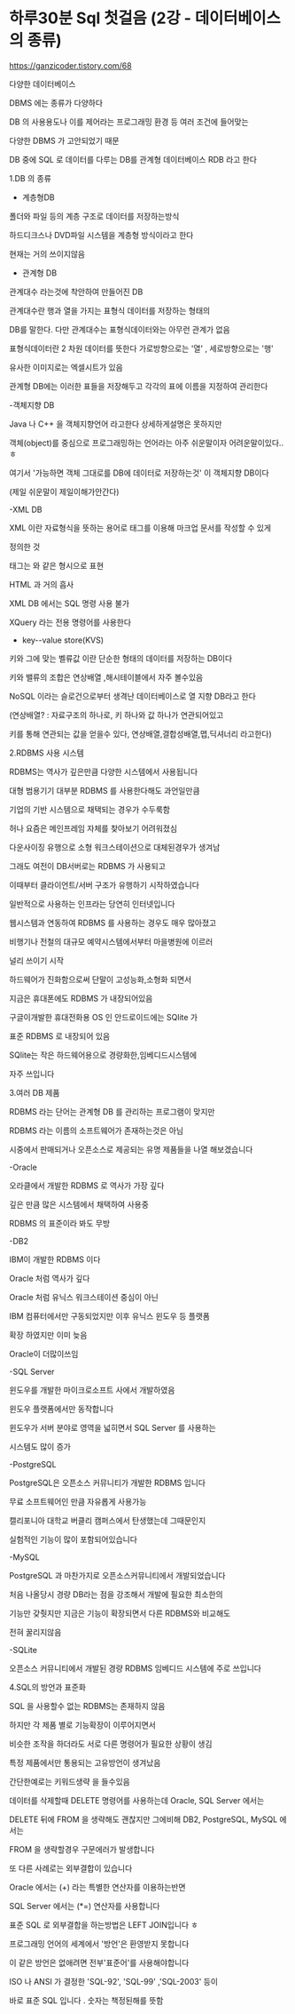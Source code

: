 # 하루30분 Sql 첫걸음 (2강 - 데이터베이스의 종류)
https://ganzicoder.tistory.com/68

다양한 데이터베이스

 

DBMS 에는 종류가 다양하다

DB 의 사용용도나 이를 제어라는 프로그래밍 환경  등 여러 조건에 들어맞는

다양한 DBMS 가 고안되었기 때문

DB 중에 SQL 로 데이터를 다루는 DB를 관계형 데이터베이스 RDB 라고 한다

 

1.DB 의 종류

 

- 계층형DB

폴더와 파일 등의 계층 구조로 데이터를 저장하는방식 

하드디크스나 DVD파일 시스템을 계층형 방식이라고 한다

현재는 거의 쓰이지않음

 

- 관계형 DB

관계대수 라는것에 착안하여 만들어진 DB

관계대수란 행과 열을 가지는 표형식 데이터를  저장하는 형태의

DB를 말한다. 다만 관계대수는 표형식데이터와는 아무런 관계가 없음

표형식데이터란 2 차원 데이터를 뜻한다 가로방향으로는 '열' , 세로방향으로는 '행'

유사한 이미지로는 엑셀시트가 있음

관계형 DB에는 이러한 표들을 저장해두고 각각의 표에 이름을 지정하여 관리한다

 

-객체지향 DB

Java 나 C++ 을 객체지향언어 라고한다 상세하게설명은 못하지만

객체(object)를 중심으로 프로그래밍하는 언어라는 아주 쉬운말이자 어려운말이있다..ㅎ

여기서 '가능하면 객체 그대로를 DB에 데이터로 저장하는것' 이 객체지향 DB이다

(제일 쉬운말이 제일이해가안간다)

 

-XML DB

XML 이란 자료형식을 뜻하는 용어로 태그를 이용해 마크업 문서를 작성할 수 있게

정의한 것

태그는 <data></data> 와 같은 형시으로 표현

HTML 과 거의 흡사 

XML DB 에서는 SQL 명령 사용 불가

XQuery 라는 전용 명령어를 사용한다

 

- key--value store(KVS)

키와 그에 맞는 벨류값 이란 단순한 형태의 데이터를 저장하는 DB이다

키와 밸류의 조합은 연상배열 ,해시테이블에서 자주 볼수있음

NoSQL 이라는 슬로건으로부터 생격난 데이터베이스로 열 지향 DB라고 한다

(연상배열? : 자료구조의 하나로, 키 하나와 값 하나가 연관되어있고

키를 통해 연관되는 값을 얻을수 있다, 연상배열,결합성배열,맵,딕셔너리 라고한다)

 

2.RDBMS 사용 시스템

 

RDBMS는 역사가 깊은만큼 다양한 시스템에서 사용됩니다 

대형 범용기기 대부분 RDBMS 를 사용한다해도 과언일만큼

기업의 기반 시스템으로 채택되는 경우가 수두룩함

허나 요즘은 메인프레임 자체를 찾아보기 어려워졌심

다운사이징 유행으로 소형 워크스테이션으로 대체된경우가 생겨남

그래도 여전이 DB서버로는 RDBMS 가 사용되고

이때부터 클라이언트/서버 구조가 유행하기 시작하였습니다

 

일반적으로 사용하는 인프라는 당연히 인터넷입니다

웹시스템과 연동하여 RDBMS 를 사용하는 경우도 매우 많아졌고

비행기나 전철의 대규모 예약시스템에서부터 마을병원에 이르러

널리 쓰이기 시작

 

하드웨어가 진화함으로써 단말이 고성능화,소형화 되면서

지금은 휴대폰에도 RDBMS 가 내장되어있음

구글이개발한 휴대전화용 OS 인 안드로이드에는 SQlite 가 

표준 RDBMS 로 내장되어 있음

SQlite는 작은 하드웨어용으로 경량화한,임베디드시스템에 

자주 쓰입니다

 

3.여러 DB 제품

 

RDBMS 라는 단어는 관계형 DB 를 관리하는 프로그램이 맞지만

RDBMS 라는 이름의 소프트웨어가 존재하는것은 아님

시중에서 판매되거나 오픈소스로 제공되는 유명 제품들을 나열 해보겠습니다

 

-Oracle

오라클에서 개발한 RDBMS 로 역사가 가장 깊다

깊은 만큼 많은 시스템에서 채택하여 사용중

RDBMS 의 표준이라 봐도 무방

 

-DB2

IBM이 개발한 RDBMS 이다 

Oracle 처럼 역사가 깊다

Oracle 처럼 유닉스 워크스테이션 중심이 아닌

IBM 컴퓨터에서만 구동되었지만 이후 유닉스 윈도우 등 플랫폼 

확장 하였지만 이미 늦음

Oracle이 더많이쓰임

 

 

-SQL Server

윈도우를 개발한 마이크로소프트 사에서 개발하였음

윈도우 플랫폼에서만 동작합니다

윈도우가 서버 분야로 영역을 넓히면서 SQL Server 를 사용하는 

시스템도 많이 증가

 

-PostgreSQL

PostgreSQL은 오픈소스 커뮤니티가 개발한 RDBMS 입니다

무료 소프트웨어인 만큼 자유롭게 사용가능

캘리포니아 대학교 버클리 캠퍼스에서 탄생했는데 그때문인지 

실험적인 기능이 많이 포함되어있습니다

 

-MySQL

PostgreSQL 과 마찬가지로 오픈소스커뮤니티에서 개발되었습니다

처음 나올당시 경량 DB라는 점을 강조해서 개발에 필요한 최소한의

기능만 갖췃지만 지금은 기능이 확장되면서 다른 RDBMS와 비교해도 

전혀 꿀리지않음 

 

-SQLite

오픈소스 커뮤니티에서 개발된 경량 RDBMS 임베디드 시스템에 주로 쓰입니다

 

 

4.SQL의 방언과 표준화

 

SQL 을 사용할수 없는 RDBMS는 존재하지 않음 

하지만 각 제품 별로 기능확장이 이루어지면서 

비슷한 조작을 하더라도 서로 다른 명령어가 필요한 상황이 생김

특정 제품에서만 통용되는 고유방언이 생겨났음

 

간단한예로는 키워드생략 을 들수있음

데이터를 삭제할때 DELETE 명령어를 사용하는데 Oracle, SQL Server 에서는

DELETE 뒤에 FROM 을 생략해도 괜찮지만 그에비해 DB2, PostgreSQL, MySQL 에서는 

FROM 을 생략할경우 구문에러가 발생합니다

 

또 다른 사례로는 외부결합이 있습니다

Oracle 에서는 (+) 라는 특별한 연산자를 이용하는반면

SQL Server 에서는 (*=) 연산자를 사용합니다

표준 SQL 로 외부결합을 하는방법은 LEFT JOIN입니다 ㅎ

 

프로그래밍 언어의 세계에서 '방언'은 환영받지 못합니다

 이 같은 방언은 없애려면 전부'표준어'를 사용해야합니다

 

ISO 나 ANSI 가 결정한 'SQL-92', 'SQL-99' ,'SQL-2003' 등이 

바로 표준 SQL 입니다 . 숫자는 책정된해를 뜻함